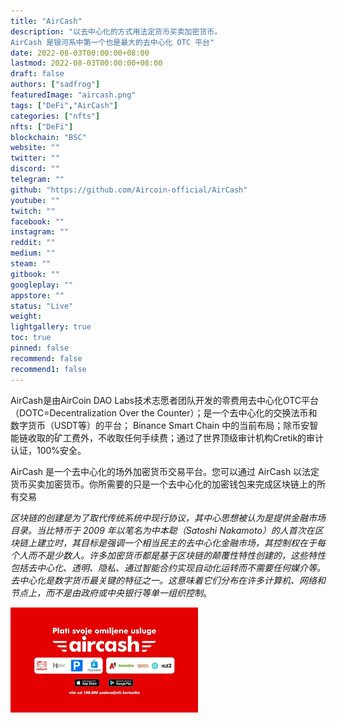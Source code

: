 ```yaml
---
title: "AirCash"
description: "以去中心化的方式用法定货币买卖加密货币。
AirCash 是银河系中第一个也是最大的去中心化 OTC 平台"
date: 2022-08-03T00:00:00+08:00
lastmod: 2022-08-03T00:00:00+08:00
draft: false
authors: ["sadfrog"]
featuredImage: "aircash.png"
tags: ["DeFi","AirCash"]
categories: ["nfts"]
nfts: ["DeFi"]
blockchain: "BSC"
website: ""
twitter: ""
discord: ""
telegram: ""
github: "https://github.com/Aircoin-official/AirCash"
youtube: ""
twitch: ""
facebook: ""
instagram: ""
reddit: ""
medium: ""
steam: ""
gitbook: ""
googleplay: ""
appstore: ""
status: "Live"
weight: 
lightgallery: true
toc: true
pinned: false
recommend: false
recommend1: false
---
```

<p>AirCash是由AirCoin DAO Labs技术志愿者团队开发的零费用去中心化OTC平台（DOTC=Decentralization Over the Counter）；是一个去中心化的交换法币和数字货币（USDT等）的平台； Binance Smart Chain 中的当前布局；除币安智能链收取的矿工费外，不收取任何手续费；通过了世界顶级审计机构Cretik的审计认证，100%安全。</p>
<p>AirCash 是一个去中心化的场外加密货币交易平台。您可以通过 AirCash 以法定货币买卖加密货币。你所需要的只是一个去中心化的加密钱包来完成区块​​链上的所有交易</p>



*区块链的创建是为了取代传统系统中现行协议，其中心思想被认为是提供金融市场目录。当比特币于 2009 年以笔名为中本聪（Satoshi Nakamoto）的人首次在区块链上建立时，其目标是强调一个相当民主的去中心化金融市场，其控制权在于每个人而不是少数人。许多加密货币都是基于区块链的颠覆性特性创建的，这些特性包括去中心化、透明、隐私、通过智能合约实现自动化运转而不需要任何媒介等。去中心化是数字货币最关键的特征之一。这意味着它们分布在许多计算机、网络和节点上，而不是由政府或中央银行等单一组织控制*。

![aircash](sadfrog.png)